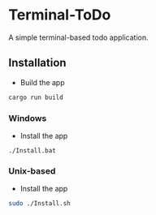 # Terminal-ToDo

A simple terminal-based todo application.

## Installation

* Build the app
```bash
cargo run build
```

### Windows

* Install the app
```
./Install.bat
```

### Unix-based
* Install the app
```bash
sudo ./Install.sh
```
